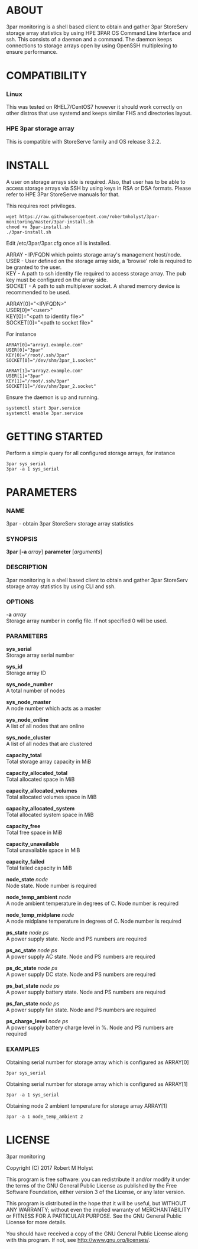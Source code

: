 # ABOUT
3par monitoring is a shell based client to obtain and gather 3par StoreServ storage array statistics by using HPE 3PAR OS Command Line Interface and ssh. This consists of a daemon and a command. The daemon keeps connections to storage arrays open by using OpenSSH multiplexing to ensure performance.

# COMPATIBILITY

### Linux
This was tested on RHEL7/CentOS7 however it should work correctly on other distros that use systemd and keeps similar FHS and directories layout.

### HPE 3par storage array
This is compatible with StoreServe family and OS release 3.2.2.

# INSTALL
A user on storage arrays side is required. Also, that user has to be able to access storage arrays via SSH by using keys in RSA or DSA formats. Please refer to HPE 3Par StoreServe manuals for that.

This requires root privileges.
```
wget https://raw.githubusercontent.com/robertmholyst/3par-monitoring/master/3par-install.sh
chmod +x 3par-install.sh
./3par-install.sh
```

Edit /etc/3par/3par.cfg once all is installed.

ARRAY  - IP/FQDN which points storage array's management host/node.  
USER   - User defined on the storage array side, a 'browse' role is required to be granted to the user.  
KEY    - A path to ssh identity file required to access storage array. The pub key must be configured on the array side.  
SOCKET - A path to ssh multiplexer socket. A shared memory device is recommended to be used.  

ARRAY[0]="\<IP/FQDN\>"  
USER[0]="\<user\>"  
KEY[0]="\<path to identity file\>"  
SOCKET[0]="\<path to socket file\>"

For instance
```
ARRAY[0]="array1.example.com"
USER[0]="3par"
KEY[0]="/root/.ssh/3par"
SOCKET[0]="/dev/shm/3par_1.socket"

ARRAY[1]="array2.example.com"
USER[1]="3par"
KEY[1]="/root/.ssh/3par"
SOCKET[1]="/dev/shm/3par_2.socket"
```

Ensure the daemon is up and running.
```
systemctl start 3par.service
systemctl enable 3par.service
```

# GETTING STARTED
Perform a simple query for all configured storage arrays, for instance
```
3par sys_serial
3par -a 1 sys_serial
```

# PARAMETERS
### NAME
3par - obtain 3par StoreServ storage array statistics

### SYNOPSIS
**3par** [**-a** _array_] **parameter** [_arguments_]

### DESCRIPTION
3par monitoring is a shell based client to obtain and gather 3par StoreServ storage array statistics by using CLI and ssh.

### OPTIONS
**-a** _array_  
Storage array number in config file. If not specified 0 will be used.

### PARAMETERS

**sys_serial**  
Storage array serial number

**sys_id**  
Storage array ID

**sys_node_number**  
A total number of nodes

**sys_node_master**  
A node number which acts as a master

**sys_node_online**  
A list of all nodes that are online

**sys_node_cluster**  
A list of all nodes that are clustered

**capacity_total**  
Total storage array capacity in MiB

**capacity_allocated_total**  
Total allocated space in MiB

**capacity_allocated_volumes**  
Total allocated volumes space in MiB

**capacity_allocated_system**  
Total allocated system space in MiB

**capacity_free**  
Total free space in MiB

**capacity_unavailable**  
Total unavailable space in MiB

**capacity_failed**  
Total failed capacity in MiB

**node_state** _node_  
Node state. Node number is required

**node_temp_ambient** _node_  
A node ambient temperature in degrees of C. Node number is required

**node_temp_midplane** _node_  
A node midplane temperature in degrees of C. Node number is required

**ps_state** _node_ _ps_  
A power supply state. Node and PS numbers are required

**ps_ac_state** _node_ _ps_  
A power supply AC state. Node and PS numbers are required

**ps_dc_state** _node_ _ps_  
A power supply DC state. Node and PS numbers are required

**ps_bat_state** _node_ _ps_  
A power supply battery state. Node and PS numbers are required

**ps_fan_state** _node_ _ps_  
A power supply fan state. Node and PS numbers are required

**ps_charge_level** _node_ _ps_  
A power supply battery charge level in %. Node and PS numbers are required

### EXAMPLES

Obtaining serial number for storage array which is configured as ARRAY[0]  
```
3par sys_serial
```

Obtaining serial number for storage array which is configured as ARRAY[1]  
```
3par -a 1 sys_serial
```

Obtaining node 2 ambient temperature for storage array ARRAY[1]  
```
3par -a 1 node_temp_ambient 2
```

# LICENSE
3par monitoring

Copyright (C) 2017 Robert M Holyst

This program is free software: you can redistribute it and/or modify it under the terms of the GNU General Public License as published by the Free Software Foundation, either version 3 of the License, or any later version.

This program is distributed in the hope that it will be useful, but WITHOUT ANY WARRANTY; without even the implied warranty of MERCHANTABILITY or FITNESS FOR A PARTICULAR PURPOSE.  See the GNU General Public License for more details.

You should have received a copy of the GNU General Public License along with this program.  If not, see <http://www.gnu.org/licenses/>.
